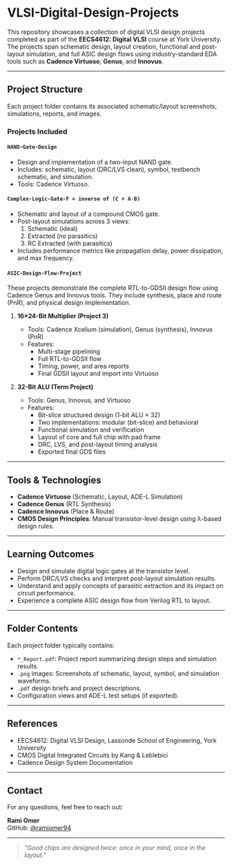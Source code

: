 # VLSI-Digital-Design-Projects

This repository showcases a collection of digital VLSI design projects completed as part of the **EECS4612: Digital VLSI** course at York University. The projects span schematic design, layout creation, functional and post-layout simulation, and full ASIC design flows using industry-standard EDA tools such as **Cadence Virtuoso**, **Genus**, and **Innovus**.

---

## Project Structure

Each project folder contains its associated schematic/layout screenshots, simulations, reports, and images.

### Projects Included

#### `NAND-Gate-Design`
- Design and implementation of a two-input NAND gate.
- Includes: schematic, layout (DRC/LVS clean), symbol, testbench schematic, and simulation.
- Tools: Cadence Virtuoso.

#### `Complex-Logic-Gate-F = inverse of (C + A·B)`
- Schematic and layout of a compound CMOS gate.
- Post-layout simulations across 3 views:
  1. Schematic (ideal)
  2. Extracted (no parasitics)
  3. RC Extracted (with parasitics)
- Includes performance metrics like propagation delay, power dissipation, and max frequency.

#### `ASIC-Design-Flow-Project`
These projects demonstrate the complete RTL-to-GDSII design flow using Cadence Genus and Innovus tools. They include synthesis, place and route (PnR), and physical design implementation.

1. **16×24-Bit Multiplier (Project 3)**
   - Tools: Cadence Xcelium (simulation), Genus (synthesis), Innovus (PnR)
   - Features:
     - Multi-stage pipelining
     - Full RTL-to-GDSII flow
     - Timing, power, and area reports
     - Final GDSII layout and import into Virtuoso

2. **32-Bit ALU (Term Project)**
   - Tools: Genus, Innovus, and Virtuoso
   - Features:
     - Bit-slice structured design (1-bit ALU × 32)
     - Two implementations: modular (bit-slice) and behavioral
     - Functional simulation and verification
     - Layout of core and full chip with pad frame
     - DRC, LVS, and post-layout timing analysis
     - Exported final GDS files

---

## Tools & Technologies

- **Cadence Virtuoso** (Schematic, Layout, ADE-L Simulation)
- **Cadence Genus** (RTL Synthesis)
- **Cadence Innovus** (Place & Route)
- **CMOS Design Principles**: Manual transistor-level design using λ-based design rules.

---

## Learning Outcomes

- Design and simulate digital logic gates at the transistor level.
- Perform DRC/LVS checks and interpret post-layout simulation results.
- Understand and apply concepts of parasitic extraction and its impact on circuit performance.
- Experience a complete ASIC design flow from Verilog RTL to layout.

---

## Folder Contents

Each project folder typically contains:

- `*_Report.pdf`: Project report summarizing design steps and simulation results.
- `.png` images: Screenshots of schematic, layout, symbol, and simulation waveforms.
- `.pdf` design briefs and project descriptions.
- Configuration views and ADE-L test setups (if exported).

---

## References

- EECS4612: Digital VLSI Design, Lassonde School of Engineering, York University
- CMOS Digital Integrated Circuits by Kang & Leblebici
- Cadence Design System Documentation

---

## Contact

For any questions, feel free to reach out:

**Rami Omer**  
GitHub: [@ramiomer94](https://github.com/ramiomer94)

---

> *"Good chips are designed twice: once in your mind, once in the layout."*
